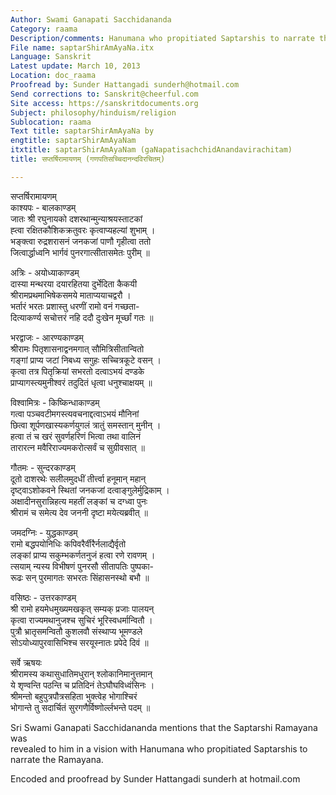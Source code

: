 ```yaml
---
Author: Swami Ganapati Sacchidananda
Category: raama
Description/comments: Hanumana who propitiated Saptarshis to narrate the Ramayana
File name: saptarShirAmAyaNa.itx
Language: Sanskrit
Latest update: March 10, 2013
Location: doc_raama
Proofread by: Sunder Hattangadi sunderh@hotmail.com
Send corrections to: Sanskrit@cheerful.com
Site access: https://sanskritdocuments.org
Subject: philosophy/hinduism/religion
Sublocation: raama
Text title: saptarShirAmAyaNa by
engtitle: saptarShirAmAyaNam
itxtitle: saptarShirAmAyaNam (gaNapatisachchidAnandavirachitam)
title: सप्तर्षिरामायणम् (गणपतिसच्चिदानन्दविरचितम्)

---
```

  
 सप्तर्षिरामायणम्   
काश्यपः - बालकाण्डम्  
      जातः श्री रघुनायको दशरथान्मुन्याश्रयस्ताटकां  
      ह्त्वा रक्षितकौशिकक्रतुवरः कृत्वाप्यहल्यां शुभाम् ।  
      भङ्क्त्वा रुद्रशरासनं जनकजां पाणौ गृहीत्वा ततो  
      जित्वार्द्धाध्वनि भार्गवं पुनरगात्सीतासमेतः पुरीम् ॥  
  
अत्रिः - अयोध्याकाण्डम्  
      दास्या मन्थरया दयारहितया दुर्भेदिता कैकयी  
      श्रीरामप्रथमाभिषेकसमये माताप्ययाचद्वरौ ।  
      भर्तारं भरतः प्रशास्तु धरणीं रामो वनं गच्छता-  
      दित्याकर्ण्य सचोत्तरं नहि ददौ दुःखेन मूर्च्छां गतः ॥  
  
भरद्वाजः - आरण्यकाण्डम्  
      श्रीरामः पितृशासनाद्वनमगात् सौमित्रिसीतान्वितो  
      गङ्गां प्राप्य जटां निबध्य सगुहः सच्चित्रकूटे वसन् ।  
      कृत्वा तत्र पितृक्रियां सभरतो दत्वाऽभयं दण्डके  
      प्राप्यागस्त्यमुनीश्वरं तदुदितं धृत्वा धनुश्चाक्षयम् ॥  
  
विश्वामित्रः - किष्किन्धाकाण्डम्  
      गत्वा पञ्चवटीमगस्त्यवचनाद्दत्वाऽभयं मौनिनां  
      छित्वा शूर्पणखास्यकर्णयुगलं त्रातुं समस्तान् मुनीन् ।  
      हत्वा तं च खरं सुवर्णहरिणं भित्वा तथा वालिनं  
      तारारत्न मवैरिराज्यमकरोत्सर्वं च सुग्रीवसात् ॥   
           
गौतमः - सुन्दरकाण्डम्  
      दूतो दाशरथेः सलीलमुदधीं तीर्त्त्वा हनूमान् महान्  
      दृष्ट्वाऽशोकवने स्थितां जनकजां दत्वाङ्गुलेर्मुद्रिकाम् ।  
      अक्षादीनसुरान्निहत्य महतीं लङ्कां च दग्ध्वा पुनः  
      श्रीरामं च समेत्य देव जननी दृष्टा मयेत्यब्रवीत् ॥  
  
जमदग्निः - युद्धकाण्डम्  
      रामो बद्धपयोनिधिः कपिवरैर्वीरैर्नलाद्यैर्वृतो  
      लङ्कां प्राप्य सकुम्भकर्णतनुजं हत्वा रणे रावणम् ।  
      त्सयाम् न्यस्य विभीषणं पुनरसौ सीतापतिः पुष्पका-  
      रूढः सन् पुरमागतः सभरतः सिंहासनस्थो बभौ ॥  
  
वसिष्ठः - उत्तरकाण्डम्  
      श्री रामो हयमेधमुख्यमखकृत् सम्यक् प्रजाः पालयन्  
      कृत्वा राज्यमथानुजश्च सुचिरं भूरिस्वधर्मान्वितौ ।  
      पुत्रौ भ्रातृसमन्वितौ कुशलवौ संस्थाप्य भूमण्डले  
      सोऽयोध्यापुरवासिभिश्च सरयूस्नातः प्रपेदे दिवं ॥     
  
सर्वे ऋषयः  
      श्रीरामस्य कथासुधातिमधुरान् श्लोकानिमानुत्तमान्  
      ये शृण्वन्ति पठन्ति च प्रतिदिनं तेऽघौघविध्वंसिनः ।  
      श्रीमन्तो बहुपुत्रपौत्रसहिता भुक्त्वेह भोगाश्चिरं  
      भोगान्ते तु सदार्चितं सुरगणैर्विष्णोर्ल्लभन्ते पदम् ॥   
  
  
  
Sri Swami Ganapati Sacchidananda mentions that the Saptarshi Ramayana was  
revealed to him in a vision with Hanumana who propitiated Saptarshis to  
narrate the Ramayana.  
  
Encoded and proofread by Sunder Hattangadi sunderh  at hotmail.com  
  
